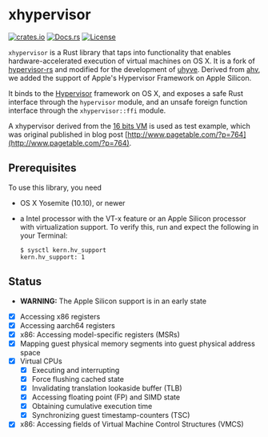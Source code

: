 # xhypervisor

[![crates.io](https://img.shields.io/crates/v/xhypervisor.svg)](https://crates.io/crates/xhypervisor)
[![Docs.rs](https://docs.rs/mio/badge.svg)](https://docs.rs/xhypervisor)
[![License](https://img.shields.io/crates/l/xhypervisor.svg)](https://img.shields.io/crates/l/xhypervisor.svg)

`xhypervisor` is a Rust library that taps into functionality that enables hardware-accelerated execution of virtual machines on OS X.
It is a fork of [hypervisor-rs](https://github.com/saurvs/hypervisor-rs) and modified for the development of [uhyve](https://github.com/hermit-os/uhyve).
Derived from [ahv](https://github.com/Thog/ahv), we added the support of Apple's Hypervisor Framework on Apple Silicon.

It binds to the [Hypervisor](https://developer.apple.com/documentation/hypervisor) framework on OS X, and exposes a safe Rust interface through the `hypervisor` module, and an unsafe foreign function interface through the `xhypervisor::ffi` module.

A xhypervisor derived from the [16 bits VM](https://github.com/mist64/hvdos/blob/master/hvdos.c) is used as test example, which was original published in blog post [http://www.pagetable.com/?p=764](http://www.pagetable.com/?p=764).

## Prerequisites

To use this library, you need

* OS X Yosemite (10.10), or newer

* a Intel processor with the VT-x feature or an Apple Silicon processor with virtualization support. To verify this, run and expect the
following in your Terminal:
  ```shell
  $ sysctl kern.hv_support
  kern.hv_support: 1
  ```

## Status
- **WARNING:** The Apple Silicon support is in an early state
- [x] Accessing x86 registers
- [x] Accessing aarch64 registers
- [x] x86: Accessing model-specific registers (MSRs)
- [x] Mapping guest physical memory segments into guest physical address space
- [x] Virtual CPUs
  - [x] Executing and interrupting
  - [x] Force flushing cached state
  - [x] Invalidating translation lookaside buffer (TLB)
  - [x] Accessing floating point (FP) and SIMD state
  - [x] Obtaining cumulative execution time
  - [x] Synchronizing guest timestamp-counters (TSC)
- [x] x86: Accessing fields of Virtual Machine Control Structures (VMCS)
